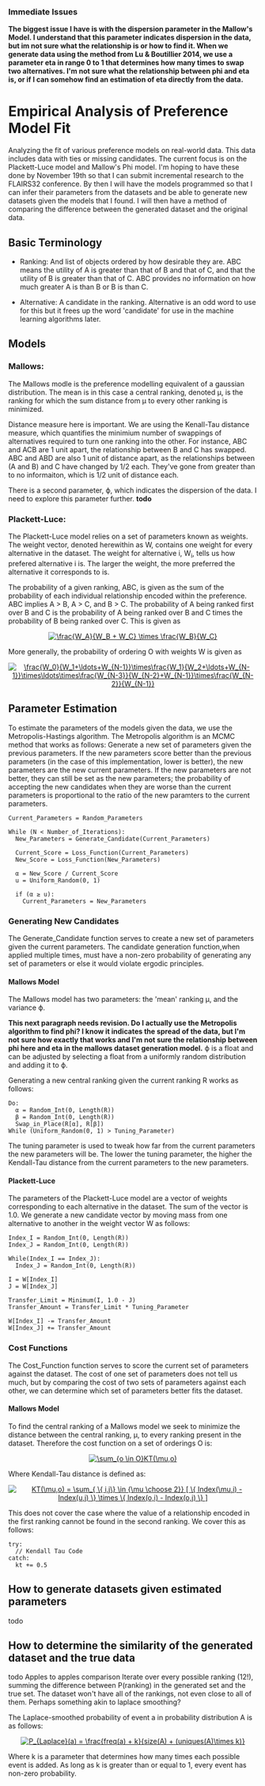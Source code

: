 ### Immediate Issues
**The biggest issue I have is with the dispersion parameter in the Mallow's Model. I understand that this parameter indicates dispersion in the data, but im not sure what the relationship is or how to find it. When we generate data using the method from Lu & Boutillier 2014, we use a parameter eta in range 0 to 1 that determines how many times to swap two alternatives. I'm not sure what the relationship between phi and eta is, or if I can somehow find an estimation of eta directly from the data.**

# Empirical Analysis of Preference Model Fit

Analyzing the fit of various preference models on real-world data. This data includes data with ties or missing candidates.
The current focus is on the Plackett-Luce model and Mallow's Phi model. I'm hoping to have these done by November 19th so that I can submit incremental research to the FLAIRS32 conference. By then I will have the models programmed so that I can infer their parameters from the datasets and be able to generate new datasets given the models that I found. I will then have a method of comparing the difference between the generated dataset and the original data.

## Basic Terminology

* Ranking: And list of objects ordered by how desirable they are. ABC means the utility of A is greater than that of B and that of C, and that the utility of B is greater than that of C. ABC provides no information on how much greater A is than B or B is than C.

* Alternative: A candidate in the ranking. Alternative is an odd word to use for this but it frees up the word 'candidate' for use in the machine learning algorithms later.

## Models

### Mallows:

The Mallows modle is the preference modelling equivalent of a gaussian distribution. The mean is in this case a central ranking, denoted µ, is the ranking for which the sum distance from µ to every other ranking is minimized. 

Distance measure here is important. We are using the Kenall-Tau distance measure, which quantifies the minimium number of swappings of alternatives required to turn one ranking into the other.
For instance, ABC and ACB are 1 unit apart, the relationship between B and C has swapped. ABC and ABD are also 1 unit of distance apart, as the relationships between (A and B) and C have changed by 1/2 each. They've gone from greater than to no informaiton, which is 1/2 unit of distance each.

There is a second parameter, ϕ, which indicates the dispersion of the data. I need to explore this parameter further. **todo**

### Plackett-Luce:

The Plackett-Luce model relies on a set of parameters known as weights. The weight vector, denoted herewithin as W, contains one weight for every alternative in the dataset. The weight for alternative i, W<sub>i</sub>, tells us how prefered alternative i is. The larger the weight, the more preferred the alternative it corresponds to is.

The probability of a given ranking, ABC, is given as the sum of the probability of each individual relationship encoded within the preference. ABC implies A > B, A > C, and B > C. The probability of A being ranked first over B and C is the probability of A being ranked over B and C times the probability of B being ranked over C. This is given as
<p align="center">
  <a href="https://www.codecogs.com/eqnedit.php?latex=\frac{W_A}{W_B&space;&plus;&space;W_C}&space;\times&space;\frac{W_B}  {W_C}" target="_blank"><img src="https://latex.codecogs.com/gif.latex?\frac{W_A}{W_B&space;&plus;&space;W_C}&space;\times&space;\frac{W_B}{W_C}" title="\frac{W_A}{W_B + W_C} \times \frac{W_B}{W_C}" /></a>
</p align="center">
More generally, the probability of ordering O with weights W is given as
<p align="center">
  <a href="https://www.codecogs.com/eqnedit.php?latex=\frac{W_0}{W_1&plus;\ldots&plus;W_{N-1}}\times\frac{W_1}{W_2&plus;\ldots&plus;W_{N-1}}\times\ldots\times\frac{W_{N-3}}{W_{N-2}&plus;W_{N-1}}\times\frac{W_{N-2}}{W_{N-1}}" target="_blank"><img src="https://latex.codecogs.com/gif.latex?\frac{W_0}{W_1&plus;\ldots&plus;W_{N-1}}\times\frac{W_1}{W_2&plus;\ldots&plus;W_{N-1}}\times\ldots\times\frac{W_{N-3}}{W_{N-2}&plus;W_{N-1}}\times\frac{W_{N-2}}{W_{N-1}}" title="\frac{W_0}{W_1+\ldots+W_{N-1}}\times\frac{W_1}{W_2+\ldots+W_{N-1}}\times\ldots\times\frac{W_{N-3}}{W_{N-2}+W_{N-1}}\times\frac{W_{N-2}}{W_{N-1}}" /></a>
</p align="center">

## Parameter Estimation

To estimate the parameters of the models given the data, we use the Metropolis-Hastings algorithm. The Metropolis algorithm is an MCMC method that works as follows: Generate a new set of parameters given the previous parameters. If the new parameters score better than the previous parameters (in the case of this implementation, lower is better), the new parameters are the new current parameters. If the new parameters are not better, they can still be set as the new parameters; the probability of accepting the new candidates when they are worse than the current parameters is proportional to the ratio of the new paramters to the current parameters.

```
Current_Parameters = Random_Parameters

While (N < Number_of_Iterations):
  New_Parameters = Generate_Candidate(Current_Parameters)
  
  Current_Score = Loss_Function(Current_Parameters)
  New_Score = Loss_Function(New_Parameters)
  
  α = New_Score / Current_Score
  u = Uniform_Random(0, 1)
  
  if (α ≥ u):
    Current_Parameters = New_Parameters
```

### Generating New Candidates
The Generate_Candidate function serves to create a new set of parameters given the current parameters. The candidate generation function,when applied multiple times, must have a non-zero probability of generating any set of parameters or else it would violate ergodic principles. 

#### Mallows Model
The Mallows model has two parameters: the 'mean' ranking µ, and the variance ϕ. 

**This next paragraph needs revision. Do I actually use the Metropolis algorithm to find phi? I know it indicates the spread of the data, but I'm not sure how exactly that works and I'm not sure the relationship between phi here and eta in the mallows dataset generation model.**
ϕ is a float and can be adjusted by selecting a float from a uniformly random distribution and adding it to ϕ. 

Generating a new central ranking given the current ranking R works as follows:

```
Do:
  α = Random_Int(0, Length(R))
  β = Random_Int(0, Length(R))
  Swap_in_Place(R[α], R[β])
While (Uniform_Random(0, 1) > Tuning_Parameter)
```

The tuning parameter is used to tweak how far from the current parameters the new parameters will be. The lower the tuning parameter, the higher the Kendall-Tau distance from the current parameters to the new parameters.

#### Plackett-Luce
The parameters of the Plackett-Luce model are a vector of weights corresponding to each alternative in the dataset. The sum of the vector is 1.0. We generate a new candidate vector by moving mass from one alternative to another in the weight vector W as follows:

```
Index_I = Random_Int(0, Length(R))
Index_J = Random_Int(0, Length(R))

While(Index_I == Index_J):
  Index_J = Random_Int(0, Length(R))
  
I = W[Index_I]
J = W[Index_J]

Transfer_Limit = Minimum(I, 1.0 - J)
Transfer_Amount = Transfer_Limit * Tuning_Parameter

W[Index_I] -= Transfer_Amount
W[Index_J] += Transfer_Amount
```

### Cost Functions
The Cost_Function function serves to score the current set of parameters against the dataset. The cost of one set of parameters does not tell us much, but by comparing the cost of two sets of parameters against each other, we can determine which set of parameters better fits the dataset.

#### Mallows Model
To find the central ranking of a Mallows model we seek to minimize the distance between the central ranking, µ, to every ranking present in the dataset. Therefore the cost function on a set of orderings O is:

<p align = "center">
<a href="https://www.codecogs.com/eqnedit.php?latex=\sum_{o&space;\in&space;O}KT(\mu,o)" target="_blank"><img src="https://latex.codecogs.com/gif.latex?\sum_{o&space;\in&space;O}KT(\mu,o)" title="\sum_{o \in O}KT(\mu,o)" /></a>
</p align = "center">

Where Kendall-Tau distance is defined as:
<p align = "center">
<a href="https://www.codecogs.com/eqnedit.php?latex=KT(\mu,o)&space;=&space;\sum_{&space;\{&space;i,j\}&space;\in&space;{\mu&space;\choose&space;2}}&space;[&space;\{&space;Index(\mu,i)&space;-&space;Index(u,j)&space;\}&space;\times&space;\{&space;Index(o,i)&space;-&space;Index(o,j)&space;\}&space;]" target="_blank"><img src="https://latex.codecogs.com/gif.latex?KT(\mu,o)&space;=&space;\sum_{&space;\{&space;i,j\}&space;\in&space;{\mu&space;\choose&space;2}}&space;[&space;\{&space;Index(\mu,i)&space;-&space;Index(u,j)&space;\}&space;\times&space;\{&space;Index(o,i)&space;-&space;Index(o,j)&space;\}&space;]" title="KT(\mu,o) = \sum_{ \{ i,j\} \in {\mu \choose 2}} [ \{ Index(\mu,i) - Index(u,j) \} \times \{ Index(o,i) - Index(o,j) \} ]" /></a>
</p align = "center">

This does not cover the case where the value of a relationship encoded in the first ranking cannot be found in the second ranking. We cover this as follows:
```
try:
  // Kendall Tau Code
catch:
  kt += 0.5
```

## How to generate datasets given estimated parameters
todo
## How to determine the similarity of the generated dataset and the true data
todo
Apples to apples comparison
Iterate over every possible ranking (12!), summing the difference between P(ranking) in the generated set and the true set.
The dataset won't have all of the rankings, not even close to all of them. Perhaps something akin to laplace smoothing?

The Laplace-smoothed probability of event a in probability distribution A is as follows:

<p align = "center">
<a href="https://www.codecogs.com/eqnedit.php?latex=P_{Laplace}(a)&space;=&space;\frac{freq(a)&space;&plus;&space;k}{size(A)&space;&plus;&space;(uniques(A)\times&space;k)}" target="_blank"><img src="https://latex.codecogs.com/gif.latex?P_{Laplace}(a)&space;=&space;\frac{freq(a)&space;&plus;&space;k}{size(A)&space;&plus;&space;(uniques(A)\times&space;k)}" title="P_{Laplace}(a) = \frac{freq(a) + k}{size(A) + (uniques(A)\times k)}" /></a>
</p align = "center">

Where k is a parameter that determines how many times each possible event is added. As long as k is greater than or equal to 1, every event has non-zero probability.






